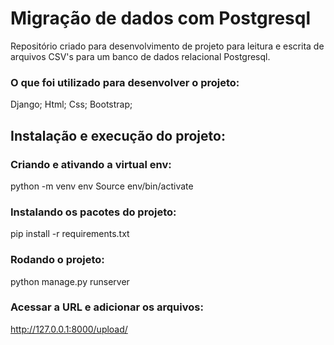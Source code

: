 # Migração de dados com Postgresql
Repositório criado para desenvolvimento de projeto para leitura e escrita de arquivos CSV's para um banco de dados relacional Postgresql.

### O que foi utilizado para desenvolver o projeto: 
Django;
Html;
Css;
Bootstrap;

## Instalação e execução do projeto:

### Criando e ativando a virtual env:
python -m venv env
Source env/bin/activate 

### Instalando os pacotes do projeto:
pip install -r requirements.txt 

### Rodando o projeto:


python manage.py runserver 

### Acessar a URL e adicionar os arquivos:
http://127.0.0.1:8000/upload/
